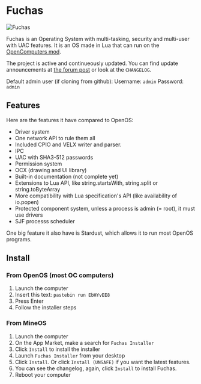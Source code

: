 # Fuchas
![Fuchas](https://bwsecondary.ddns.net/img/fuchas4.png)

Fuchas is an Operating System with multi-tasking, security and multi-user with UAC features. It is an OS made in Lua that can run on the [OpenComputers mod](https://github.com/MightyPirates/OpenComputers).

The project is active and continueously updated. You can find update announcements at [the forum post](https://oc.cil.li/topic/1852-fuchas/) or look at the `CHANGELOG`.

Default admin user (if cloning from github):
Username: `admin`
Password: `admin`

## Features
Here are the features it have compared to OpenOS:
- Driver system
- One network API to rule them all
- Included CPIO and VELX writer and parser.
- IPC
- UAC with SHA3-512 passwords
- Permission system
- OCX (drawing and UI library)
- Built-in documentation (not complete yet)
- Extensions to Lua API, like string.startsWith, string.split or string.toByteArray
- More compatibility with Lua specification's API (like availability of io.popen)
- Protected component system, unless a process is admin (= root), it must use drivers
- SJF processs scheduler

One big feature it also have is Stardust, which allows it to run most OpenOS programs.

## Install
### From OpenOS (most OC computers)
1. Launch the computer
2. Insert this text: `pastebin run EbHYvEE8`
3. Press Enter
4. Follow the installer steps

### From MineOS
1. Launch the computer
2. On the App Market, make a search for `Fuchas Installer`
3. Click `Install` to install the installer
4. Launch `Fuchas Installer` from your desktop
5. Click `Install`. Or click `Install (UNSAFE)` if you want the latest features.
6. You can see the changelog, again, click `Install` to install Fuchas.
7. Reboot your computer
